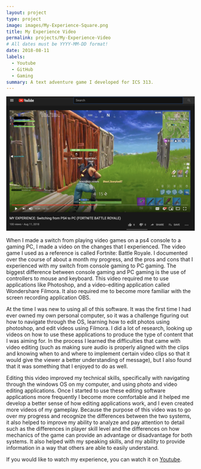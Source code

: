 ```yaml
---
layout: project
type: project
image: images/My-Experience-Square.png
title: My Experience Video 
permalink: projects/My-Experience-Video
# All dates must be YYYY-MM-DD format!
date: 2018-08-11
labels:
  - Youtube
  - GitHub
  - Gaming
summary: A text adventure game I developed for ICS 313.
---
```


<img class="ui image" src="/images/My-Experience.png">

When I made a switch from playing video games on a ps4 console to a gaming PC, I made a video on the changes that I experienced. The video game I used as a reference is called Fortnite: Battle Royale. I documented over the course of about a month my progress, and the pros and cons that I experienced with my switch from console gaming to PC gaming. The biggest difference between console gaming and PC gaming is the use of controllers to mouse and keyboard. This video required me to use applications like Photoshop, and a video-editing application called Wondershare Filmora. It also required me to become more familiar with the screen recording application OBS.

At the time I was new to using all of this software. It was the first time I had ever owned my own personal computer, so it was a challenge figuring out how to navigate through the OS, learning how to edit photos using photoshop, and edit videos using Filmora. I did a lot of research, looking up videos on how to use these applications to produce the type of content that I was aiming for. In the process I learned the difficulties that came with video editing (such as making sure audio is properly aligned with the clips and knowing when to and where to implement certain video clips so that it would give the viewer a better understanding of message), but I also found that it was something that I enjoyed to do as well. 

Editing this video improved my technical skills, specifically with navigating through the windows OS on my computer, and using photo and video editing applications. Once I started to use these editing software applications more frequently I become more comfortable and it helped me develop a better sense of how editing applications work, and I even created more videos of my gameplay. Because the purpose of this video was to go over my progress and recognize the differences between the two systems, it also helped to improve my ability to analyze and pay attention to detail such as the differences in player skill level and the differences on how mechanics of the game can provide an advantage or disadvantage for both systems. It also helped with my speaking skills, and my ability to provide information in a way that others are able to easily understand. 

If you would like to watch my experience, you can watch it on [Youtube](https://www.youtube.com/watch?v=AcSHoMhwFH0).
